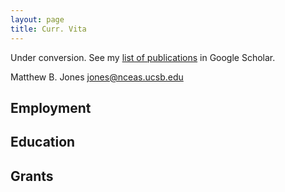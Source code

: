 ```yaml
---
layout: page
title: Curr. Vita
---
```


<p class="message">
  Under conversion.  See my <a href="http://scholar.google.com/citations?user=W0SpAvYAAAAJ">list of publications</a> in Google Scholar.
</p>

Matthew B. Jones
jones@nceas.ucsb.edu

## Employment

## Education

## Grants

